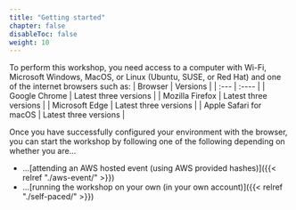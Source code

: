 ```yaml
---
title: "Getting started"
chapter: false
disableToc: false
weight: 10
---
```


To perform this workshop, you need access to a computer with Wi-Fi, Microsoft Windows, MacOS, or Linux (Ubuntu, SUSE, or Red Hat) and one of the internet browsers such as: 
| Browser                   | Versions                      |
| :---                      | :----                         |
| Google Chrome             | Latest three versions         |
| Mozilla Firefox           | Latest three versions         |
| Microsoft Edge            | Latest three versions         |
| Apple Safari for macOS    | Latest three versions         |


Once you have successfully configured your environment with the browser, you can start the workshop by following one of the following depending on whether you are...

- ...[attending an AWS hosted event (using AWS provided hashes)]({{< relref "./aws-event/" >}})
- ...[running the workshop on your own (in your own account)]({{< relref "./self-paced/" >}})

